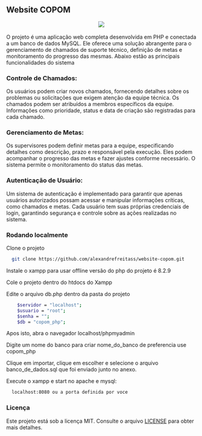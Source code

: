 ## Website COPOM

<div align="center">
    <img src="https://github.com/alexandrefreitass/website-copom/assets/109884524/28c0d171-b932-4966-87a1-f3bab6f5f4f6"/>
</div>
<br/>
O projeto é uma aplicação web completa desenvolvida em PHP e conectada a um banco de dados MySQL. Ele oferece uma solução abrangente para o gerenciamento de chamados de suporte técnico, 
definição de metas e monitoramento do progresso das mesmas. Abaixo estão as principais funcionalidades do sistema

### Controle de Chamados:

Os usuários podem criar novos chamados, fornecendo detalhes sobre os problemas ou solicitações que exigem atenção da equipe técnica.
Os chamados podem ser atribuídos a membros específicos da equipe.
Informações como prioridade, status e data de criação são registradas para cada chamado.
    
### Gerenciamento de Metas:

Os supervisores podem definir metas para a equipe, especificando detalhes como descrição, prazo e responsável pela execução.
Eles podem acompanhar o progresso das metas e fazer ajustes conforme necessário.
O sistema permite o monitoramento do status das metas.

### Autenticação de Usuário:

Um sistema de autenticação é implementado para garantir que apenas usuários autorizados possam acessar e manipular informações críticas, como chamados e metas.
Cada usuário tem suas próprias credenciais de login, garantindo segurança e controle sobre as ações realizadas no sistema.


### Rodando localmente

Clone o projeto

```bash
  git clone https://github.com/alexandrefreitass/website-copom.git
```

Instale o xampp para usar offline versão do php do projeto é 8.2.9

Cole o projeto dentro do htdocs do Xampp

Edite o arquivo db.php dentro da pasta do projeto


```bash
    $servidor = "localhost";
    $usuario = "root";
    $senha = "";
    $db = "copom_php";
```

Apos isto, abra o navegador localhost/phpmyadmin

Digite um nome do banco para criar nome_do_banco de preferencia use copom_php

Clique em importar, clique em  escolher e selecione o arquivo banco_de_dados.sql que foi enviado junto no anexo.

Execute o xampp e start no apache e mysql:

```bash
  localhost:8080 ou a porta definida por voce
```


### Licença

Este projeto está sob a licença MIT. Consulte o arquivo <a href="https://github.com/alexandrefreitass/website-copom/blob/master/LICENSE">LICENSE</a> para obter mais detalhes.
